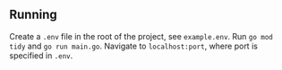 ## Running

Create a `.env` file in the root of the project, see `example.env`. Run `go mod tidy` and `go run main.go`. Navigate to `localhost:port`, where port is specified in `.env`.
